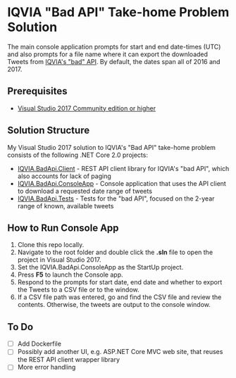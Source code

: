 # IQVIA "Bad API" Take-home Problem Solution

The main console application prompts for start and end date-times (UTC) and also prompts for a file name where it can export the downloaded Tweets from [IQVIA's "bad" API](https://badapi.iqvia.io/swagger/). By default, the dates span all of 2016 and 2017.

## Prerequisites
- [Visual Studio 2017 Community edition or higher](https://www.visualstudio.com/downloads/)

## Solution Structure
My Visual Studio 2017 solution to IQVIA's "Bad API" take-home problem consists of the following .NET Core 2.0 projects:

- [IQVIA.BadApi.Client](https://github.com/paultorvik/iqvia-badapi/tree/master/IQVIA.BadApi.Client) - REST API client library for IQVIA's "bad API", which also accounts for lack of paging
- [IQVIA.BadApi.ConsoleApp](https://github.com/paultorvik/iqvia-badapi/tree/master/IQVIA.BadApi.ConsoleApp) - Console application that uses the API client to download a requested date range of tweets
- [IQVIA.BadApi.Tests](https://github.com/paultorvik/iqvia-badapi/tree/master/IQVIA.BadApi.Tests) - Tests for the "bad API", focused on the 2-year range of known, available tweets

## How to Run Console App

1. Clone this repo locally.
2. Navigate to the root folder and double click the **.sln** file to open the project in Visual Studio 2017.
3. Set the IQVIA.BadApi.ConsoleApp as the StartUp project.
4. Press **F5** to launch the Console app.
5. Respond to the prompts for start date, end date and whether to export the Tweets to a CSV file or to the window.
6. If a CSV file path was entered, go and find the CSV file and review the contents. Otherwise, the tweets are output to the console window.

## To Do
- [ ] Add Dockerfile
- [ ] Possibly add another UI, e.g. ASP.NET Core MVC web site, that reuses the REST API client wrapper library
- [ ] More error handling
